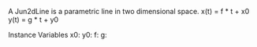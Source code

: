 A Jun2dLine is a parametric line in two dimensional space.
x(t) = f * t + x0 
y(t) = g * t + y0

Instance Variables
	x0:		<Float>
	y0:		<Float>
	f:		<Float>
	g:		<Float>
